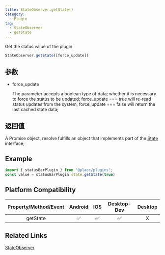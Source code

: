 ```yaml
---
title: StateObserver.getState()
category:
  - Plugin
tag:
  - StateObserver
  - getState 
---
```


Get the status value of the plugin

```js
StateObserver.getState([force_update])
```

## 参数

  - force_update

    The parameter accepts a boolean type of data; whether it is necessary to force the status to be updated;
    force_update === true will re-read status updates from the system;
    force_update === false will return the last cached state data;


## 返回值

  A Promise object, resolve fulfills an object that implements part of the [State](../state/index.md) interface;

## Example
```js
import { statusBarPlugin } from "@plaoc/plugins";
const value = statusBarPlugin.state.getState(true)
```


## Platform Compatibility

| Property/Method/Event  | Android | IOS | Desktop-Dev | Desktop |
|:----------------------:|:-------:|:---:|:-----------:|:-------:|
| getState               | ✅      | ✅  | ✅          | X       |

## Related Links

[StateObserver](../state-observer/index.md)


